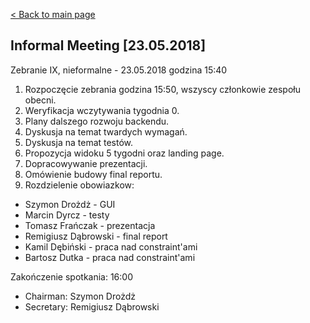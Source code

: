 [< Back to main page](/)

## Informal Meeting [23.05.2018]

Zebranie IX, nieformalne -  23.05.2018 godzina 15:40
1. Rozpoczęcie zebrania godzina 15:50, wszyscy członkowie zespołu obecni.
2. Weryfikacja wczytywania tygodnia 0.
3. Plany dalszego rozwoju backendu.
4. Dyskusja na temat twardych wymagań.
5. Dyskusja na temat testów.
6. Propozycja widoku 5 tygodni oraz landing page.
7. Dopracowywanie prezentacji.
8. Omówienie budowy final reportu.
7. Rozdzielenie obowiazkow:
  - Szymon Drożdż - GUI
  - Marcin Dyrcz - testy
  - Tomasz Frańczak - prezentacja
  - Remigiusz Dąbrowski - final report
  - Kamil Dębiński - praca nad constraint'ami
  - Bartosz Dutka - praca nad constraint'ami
  
Zakończenie spotkania: 16:00

* Chairman: Szymon Drożdż
* Secretary: Remigiusz Dąbrowski

